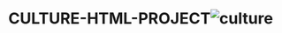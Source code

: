 # CULTURE-HTML-PROJECT![culture](https://github.com/yusufcanyanikci/CULTURE-HTML-PROJECT/assets/121056717/a40f655e-928c-404b-bab9-051e52f6de4b)
